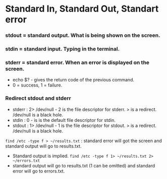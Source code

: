 # Standard In, Standard Out, Standart error

### stdout = standard output. What is being shown on the screen.

### stdin = standard input. Typing in the terminal.

### stderr = standard error. When an error is displayed on the screen. 

- echo $? - gives the return code of the previous command. 
- 0 = success, 1 = failure.

### Redirect stdout and stderr
- stderr :  2> /dev/null - 2 is the file descriptor for stderr. > is a redirect. /dev/null is a black hole.
- stdin : 0 - is is the default file descriptor for stdin.
- stdout : 1> /dev/null - 1 is the file descriptor for stdout. > is a redirect. /dev/null is a black hole.

`find /etc -type f > ~/results.txt` : standard error will got the screen and standard output will go to results.txt.
- Standard output is implied.
`find /etc -type f 1> ~/results.txt 2> ~/errors.txt`
- standard output will go to results.txt (1 can be omitted) and standard error will go to errors.txt.

